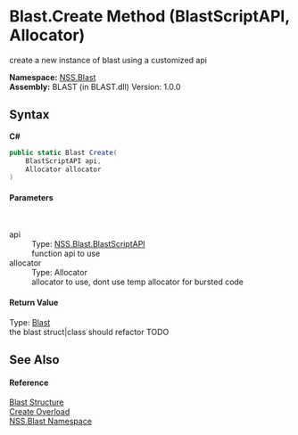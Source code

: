 # Blast.Create Method (BlastScriptAPI, Allocator)
 

create a new instance of blast using a customized api

**Namespace:**&nbsp;<a href="N_NSS_Blast">NSS.Blast</a><br />**Assembly:**&nbsp;BLAST (in BLAST.dll) Version: 1.0.0

## Syntax

**C#**<br />
``` C#
public static Blast Create(
	BlastScriptAPI api,
	Allocator allocator
)
```


#### Parameters
&nbsp;<dl><dt>api</dt><dd>Type: <a href="T_NSS_Blast_BlastScriptAPI">NSS.Blast.BlastScriptAPI</a><br />function api to use</dd><dt>allocator</dt><dd>Type: Allocator<br />allocator to use, dont use temp allocator for bursted code</dd></dl>

#### Return Value
Type: <a href="T_NSS_Blast_Blast">Blast</a><br />the blast struct|class should refactor TODO

## See Also


#### Reference
<a href="T_NSS_Blast_Blast">Blast Structure</a><br /><a href="Overload_NSS_Blast_Blast_Create">Create Overload</a><br /><a href="N_NSS_Blast">NSS.Blast Namespace</a><br />
